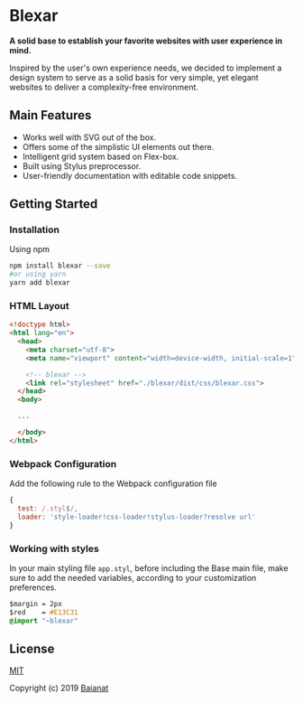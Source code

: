 # Blexar

**A solid base to establish your favorite websites with user experience in mind.**

Inspired by the user's own experience needs, we decided to implement a design system to serve as a solid basis for very simple, yet elegant websites to deliver a complexity-free environment.

## Main Features

* Works well with SVG out of the box.
* Offers some of the simplistic UI elements out there.
* Intelligent grid system based on Flex-box.
* Built using Stylus preprocessor.
* User-friendly documentation with editable code snippets.

## Getting Started

### Installation

Using npm

```bash
npm install blexar --save
#or using yarn
yarn add blexar
```

### HTML Layout

```html
<!doctype html>
<html lang="en">
  <head>
    <meta charset="utf-8">
    <meta name="viewport" content="width=device-width, initial-scale=1">

    <!-- blexar -->
    <link rel="stylesheet" href="./blexar/dist/css/blexar.css">
  </head>
  <body>

  ...

  </body>
</html>
```

### Webpack Configuration

Add the following rule to the Webpack configuration file

```javascript
{
  test: /.styl$/,
  loader: 'style-loader!css-loader!stylus-loader?resolve url'
}
```

### Working with styles

In your main styling file `app.styl`, before including the Base main file, make sure to add the needed variables, according to your customization preferences.

```CSS
$margin = 2px
$red    = #E13C31
@import "~blexar"
```

## License

[MIT](http://opensource.org/licenses/MIT)

Copyright (c) 2019 [Baianat](http://baianat.com)
